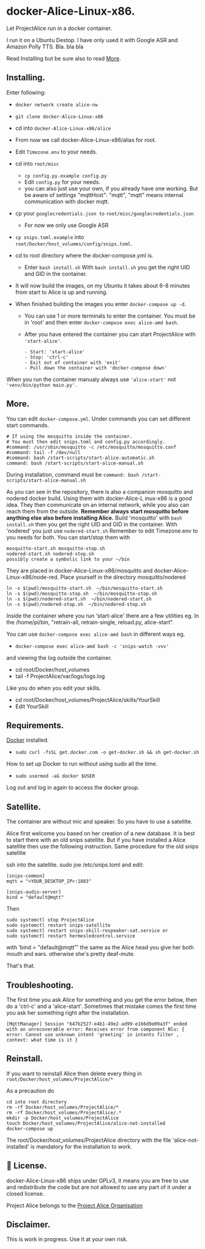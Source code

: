 # docker-Alice-Linux-x86.
Let ProjectAlice run in a docker container.

I run it on a Ubuntu Destop.
I have only used it with Google ASR and Amazon Polly TTS.
Bla. bla bla

Read Installing but be sure also to read [More](#more).

## Installing.
Enter following:
- `docker network create alice-nw`
- `git clone docker-Alice-Linux-x86`
- cd into `docker-Alice-Linux-x86/alice`
- From now we call docker-Alice-Linux-x86/alias for root.
- Edit `Timezone.env` to your needs.
- cd into `root/misc`
  - `cp config.py.example config.py`
  - Edit `config.py` for your needs.
  - you can also just use your own, if you already have one working.
    But be aware of settings "mqttHost": "mqtt",
    "mqtt" means internal communication with docker mqtt.

- cp your `googlecredentials.json to` `root/misc/googlecredentials.json`
  - For now we only use Google ASR
- `cp snips.toml.example` into `root/Docker/host_volumes/config/snips.toml`.
- cd to root directory where the docker-compose.yml is.
  - Enter `bash install.sh`
    With `bash install.sh` you get the right UID and GID in the container.

- It will now build the images, on my Ubuntu it takes about 6-8 minutes from start to Alice is up and running.
- When finished building the images you enter `docker-compose up -d`.
  - You can use 1 or more terminals to enter the container.
    You must be in 'root' and then enter `docker-compose exec alice-amd bash`.

  - After you have entered the container you can start ProjectAlice with `'start-alice'`.
    ```
    - Start: 'start-alice'
    - Stop: 'ctrl-c'
    - Exit out of container with 'exit'
    - Pull down the container with 'docker-compose down'
    ```
When you run the container manualy always use `'alice-start'` not `'venv/bin/python main.py'.`


## More.
You can edit `docker-compose.yml`.
Under commands you can set different start commands.
```
# If using the mosquitto inside the container.
# You must then edit snips.toml and config.py accordingly.
#command: /usr/sbin/mosquitto -c /etc/mosquitto/mosquitto.conf
#command: tail -f /dev/null
#command: bash /start-scripts/start-alice-automatic.sh
command: bash /start-scripts/start-alice-manual.sh
```
During installation, command must be `command: bash /start-scripts/start-alice-manual.sh`

As you can see in the repository, there is also a companion mosquitto and nodered docker build.
Using them with docker-Alice-L  inux-x86 is a good idea. They then communicate on an internal network, while you also can reach them from the outside.
**Remember always start mosquitto before anything else also before installing Alice.**
Build 'mosquitto' with `bash install.sh` then you get the right UID and GID in the container.
With 'nodered' you just use `nodered-start.sh`
Remember to edit Timezone.env to you needs for both.
You can start/stop them with
  ```
  mosquitto-start.sh mosquitto-stop.sh
  nodered-start.sh nodered-stop.sh
  possibly create a symbolic link to your ~/bin
  ```
They are placed in docker-Alice-Linux-x86/mosquitto and docker-Alice-Linux-x86/node-red.
Place yourself in the directory mosquitto/nodered
```
ln -s $(pwd)/mosquitto-start.sh  ~/bin/mosquitto-start.sh
ln -s $(pwd)/mosquitto-stop.sh  ~/bin/mosquitto-stop.sh
ln -s $(pwd)/nodered-start.sh  ~/bin/nodered-start.sh
ln -s $(pwd)/nodered-stop.sh  ~/bin/nodered-stop.sh
```

Inside the container where you run 'start-alice' there are a few utilities eg.
In the /home/pi/bin, "retrain-all, retrain-single, reload.py, alice-start".

You can use `docker-compose exec alice-amd bash` in different ways eg.
- `docker-compose exec alice-amd bash -c 'snips-watch -vvv'`

and viewing the log outside the container.
  - cd root/Docker/host_volumes
  - tail -f ProjectAlice/var/logs/logs.log

Like you do when you edit your skills.
- cd root/Docker/host_volumes/ProjectAlice/skills/YourSkill
- Edit YourSkill

## Requirements.
[Docker](https://www.docker.com/) installed.

- `sudo curl -fsSL get.docker.com -o get-docker.sh && sh get-docker.sh`

How to set up Docker to run without using sudo all the time.

 - `sudo usermod -aG docker $USER`

Log out and log in again to access the docker group.


## Satellite.
The container are without mic and speaker.
So you have to use a satellite.

Alice first welcome you based on her creation of a new database.
It is best to start there with an old snips satellite.
But if you have installed a Alice satellite then use the following instruction.
Same procedure for the old snips satellite

ssh into the satellite.
sudo joe /etc/snips.toml and edit:

>
    [snips-common]
    mqtt = "<YOUR_DESKTOP_IP>:1883"

    [snips-audio-server]
    bind = "default@mqtt"

Then
>
    sudo systemctl stop ProjectAlice
    sudo systemctl restart snips-satellite
    sudo systemctl restart snips-skill-respeaker-sat.service or
    sudo systemctl restart hermesledcontrol.service

with 'bind = "default@mqtt"' the same as the Alice head you give her both mouth and ears. otherwise she's pretty deaf-mute.

That's that.

## Troubleshooting.
The first time you ask Alice for something and you get the error below, then do a 'ctrl-c' and a 'alice-start'.
Sometimes that mistake comes the first time you ask her something right after the installation.

`[MqttManager] Session "647b2527-e4b1-49e2-ad99-e166d9e09a3f" ended with an unrecoverable error: Receives error from component Nlu: { error: Cannot use unknown intent 'greeting' in intents filter
, context: what time is it }`

## Reinstall.
If you want to reinstall Alice then delete every thing in `root/Docker/host_volumes/ProjectAlice/*`

As a precaution do
```
cd into root directory
rm -rf Docker/host_volumes/ProjectAlice/*
rm -rf Docker/host_volumes/ProjectAlice/.*
mkdir -p Docker/host_volumes/ProjectAlice
touch Docker/host_volumes/ProjectAlice/alice-not-installed
docker-compose up
```
The root/Docker/host_volumes/ProjectAlice directory  with the file 'alice-not-installed' is mandatory for the installation to work.

## 📜 License.
docker-Alice-Linux-x86 ships under GPLv3, it means you are free to use and redistribute the code but are not allowed to use any part of it under a closed license.

Project Alice belongs to the [Project Alice Organisation](https://docs.projectalice.io/)

## Disclaimer.
This is work in progress. Use it at your own risk.

